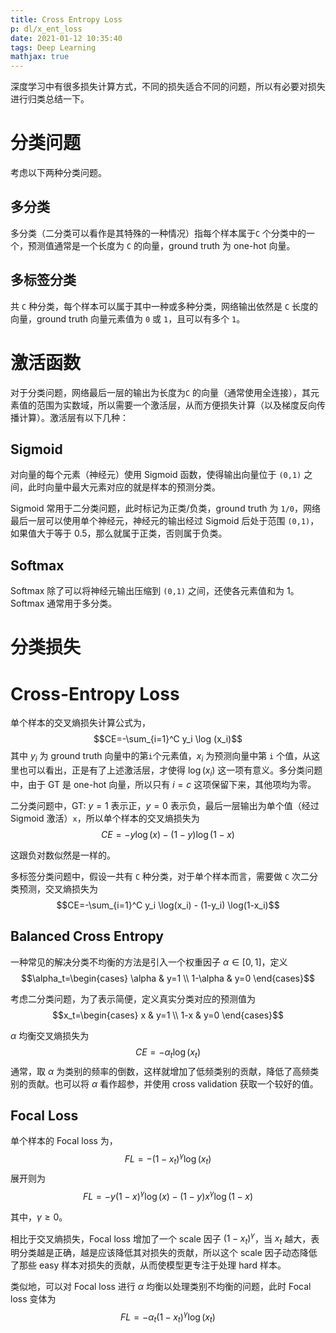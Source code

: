 ```yaml
---
title: Cross Entropy Loss
p: dl/x_ent_loss
date: 2021-01-12 10:35:40
tags: Deep Learning
mathjax: true
---
```


深度学习中有很多损失计算方式，不同的损失适合不同的问题，所以有必要对损失进行归类总结一下。
<!-- more -->
# 分类问题
考虑以下两种分类问题。
## 多分类
多分类（二分类可以看作是其特殊的一种情况）指每个样本属于`C` 个分类中的一个，预测值通常是一个长度为 `C` 的向量，ground truth 为 one-hot 向量。
## 多标签分类
共 `C` 种分类，每个样本可以属于其中一种或多种分类，网络输出依然是 `C` 长度的向量，ground truth 向量元素值为 `0` 或 `1`，且可以有多个 `1`。

# 激活函数
对于分类问题，网络最后一层的输出为长度为`C` 的向量（通常使用全连接），其元素值的范围为实数域，所以需要一个激活层，从而方便损失计算（以及梯度反向传播计算）。激活层有以下几种：
## Sigmoid
对向量的每个元素（神经元）使用 Sigmoid 函数，使得输出向量位于 `(0,1)` 之间，此时向量中最大元素对应的就是样本的预测分类。

Sigmoid 常用于二分类问题，此时标记为正类/负类，ground truth 为 `1/0`，网络最后一层可以使用单个神经元，神经元的输出经过 Sigmoid 后处于范围 `(0,1)`，如果值大于等于 0.5，那么就属于正类，否则属于负类。
## Softmax
Softmax 除了可以将神经元输出压缩到 `(0,1)` 之间，还使各元素值和为 1。Softmax 通常用于多分类。

# 分类损失
# Cross-Entropy Loss
单个样本的交叉熵损失计算公式为，
$$CE=-\sum_{i=1}^C y_i \log (x_i)$$
其中 $y_i$ 为 ground truth 向量中的第`i`个元素值，$x_i$ 为预测向量中第 `i` 个值，从这里也可以看出，正是有了上述激活层，才使得 $\log(x_i)$ 这一项有意义。多分类问题中，由于 GT 是 one-hot 向量，所以只有 $i=c$ 这项保留下来，其他项均为零。

二分类问题中，GT: $y=1$ 表示正，$y=0$ 表示负，最后一层输出为单个值（经过 Sigmoid 激活）`x`，所以单个样本的交叉熵损失为 
$$CE=-y \log (x) - (1-y) \log(1-x)$$

这跟负对数似然是一样的。

多标签分类问题中，假设一共有 `C` 种分类，对于单个样本而言，需要做 `C` 次二分类预测，交叉熵损失为
$$CE=-\sum_{i=1}^C y_i \log(x_i) - (1-y_i) \log(1-x_i)$$


## Balanced Cross Entropy
一种常见的解决分类不均衡的方法是引入一个权重因子 $\alpha \in [0,1]$，定义 
$$\alpha_t=\begin{cases} \alpha & y=1 \\ 1-\alpha & y=0 \end{cases}$$

考虑二分类问题，为了表示简便，定义真实分类对应的预测值为
$$x_t=\begin{cases} x & y=1 \\ 1-x & y=0 \end{cases}$$

$\alpha$ 均衡交叉熵损失为
$$CE=-\alpha_t \log(x_t)$$
通常，取 $\alpha$ 为类别的频率的倒数，这样就增加了低频类别的贡献，降低了高频类别的贡献。也可以将 $\alpha$ 看作超参，并使用 cross validation 获取一个较好的值。

## Focal Loss
单个样本的 Focal loss 为，
$$FL=-(1-x_t) ^{\gamma} \log(x_t)$$
展开则为
$$FL=-y(1-x)^{\gamma} \log(x) -(1-y)x^{\gamma} \log(1-x)$$

其中，$\gamma \ge 0$。


相比于交叉熵损失，Focal loss 增加了一个 scale 因子 $(1-x_t)^{\gamma}$，当 $x_t$ 越大，表明分类越是正确，越是应该降低其对损失的贡献，所以这个 scale 因子动态降低了那些 easy 样本对损失的贡献，从而使模型更专注于处理 hard 样本。

类似地，可以对 Focal loss 进行 $\alpha$ 均衡以处理类别不均衡的问题，此时 Focal loss 变体为
$$FL=-\alpha_t (1-x_t)^{\gamma} \log (x_t)$$
